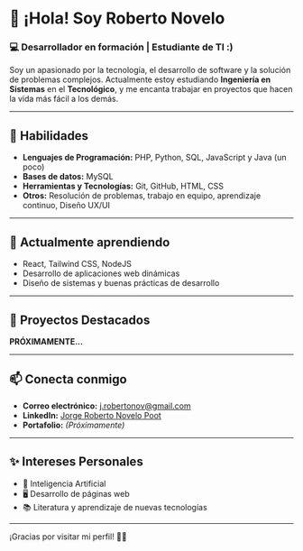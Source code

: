 # 👋 ¡Hola! Soy Roberto Novelo  

### 💻 Desarrollador en formación | Estudiante de TI :)  
Soy un apasionado por la tecnología, el desarrollo de software y la solución de problemas complejos. Actualmente estoy estudiando **Ingeniería en Sistemas** en el **Tecnológico**, y me encanta trabajar en proyectos que hacen la vida más fácil a los demás.

---

## 🚀 Habilidades  
- **Lenguajes de Programación:** PHP, Python, SQL, JavaScript y Java (un poco)  
- **Bases de datos:** MySQL  
- **Herramientas y Tecnologías:** Git, GitHub, HTML, CSS
- **Otros:** Resolución de problemas, trabajo en equipo, aprendizaje continuo, Diseño UX/UI  

---

## 🌱 Actualmente aprendiendo  
- React, Tailwind CSS, NodeJS
- Desarrollo de aplicaciones web dinámicas  
- Diseño de sistemas y buenas prácticas de desarrollo  

---

## 🔭 Proyectos Destacados  
**PRÓXIMAMENTE...**  

---

## 📫 Conecta conmigo  
- **Correo electrónico:** j.robertonov@gmail.com  
- **LinkedIn:** [Jorge Roberto Novelo Poot](https://www.linkedin.com/in/jorge-roberto-novelo-poot-335403311/)  
- **Portafolio:** *(Próximamente)*  

---

## ✨ Intereses Personales  
- 🤖 Inteligencia Artificial  
- 🖥️ Desarrollo de páginas web  
- 📚 Literatura y aprendizaje de nuevas tecnologías  

---

¡Gracias por visitar mi perfil! 💙✨
